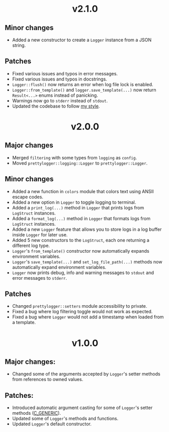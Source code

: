 <h1 align="center">
v2.1.0
</h1>

## Minor changes
* Added a new constructor to create a `Logger` instance from a JSON string.

## Patches
* Fixed various issues and typos in error messages.
* Fixed various issues and typos in docstrings.
* `Logger::flush()` now returns an error when log file lock is enabled.
* `Logger::from_template()` and `logger.save_template(...)` now return
`Result<...>` enums instead of panicking.
* Warnings now go to `stderr` instead of `stdout`.
* Updated the codebase to follow [my style](https://github.com/tpaau-17DB/coding-style/blob/main/src/RUST.md).


<h1 align="center">
v2.0.0
</h1>

## Major changes
* Merged `filtering` with some types from `logging` as `config`.
* Moved `prettylogger::logging::Logger` to `prettylogger::Logger`.

## Minor changes
* Added a new function in `colors` module that colors text using ANSII escape
codes.
* Added a new option in `Logger` to toggle logging to terminal.
* Added a `print_log(...)` method in `Logger` that prints logs from `LogStruct`
instances.
* Added a `format_log(...)` method in `Logger` that formats logs from
`LogStruct` instances.
* Added a new `Logger` feature that allows you to store logs in a log buffer
inside `Logger` for later use.
* Added 5 new constructors to the `LogStruct`, each one returning a different
log type.
* `Logger`'s `from_template()` constructor now automatically expands environment
variables.
* `Logger`'s `save_template(...)` and `set_log_file_path(...)` methods now
automatically expand environment variables.
* `Logger` now prints debug, info and warning messages to `stdout` and error
messages to `stderr`.

## Patches
* Changed `prettylogger::setters` module accessibility to private.
* Fixed a bug where log filtering toggle would not work as expected.
* Fixed a bug where `Logger` would not add a timestamp when loaded from a
template.


<h1 align="center">
v1.0.0
</h1>

## Major changes:
* Changed some of the arguments accepted by `Logger`'s setter methods from
references to owned values.

## Patches:
* Introduced automatic argument casting for some of `Logger`'s setter methods ([C_GENERIC](https://rust-lang.github.io/api-guidelines/flexibility.html#c-generic)).
* Updated some of `Logger`'s methods and functions.
* Updated `Logger`'s default constructor.

